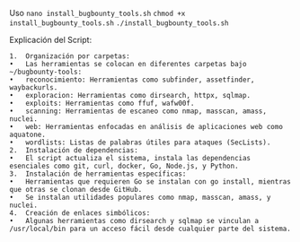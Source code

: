 
Uso
`nano install_bugbounty_tools.sh`
`chmod +x install_bugbounty_tools.sh`
`./install_bugbounty_tools.sh`

Explicación del Script:

	1.	Organización por carpetas:
	•	Las herramientas se colocan en diferentes carpetas bajo ~/bugbounty-tools:
	•	reconocimiento: Herramientas como subfinder, assetfinder, waybackurls.
	•	exploracion: Herramientas como dirsearch, httpx, sqlmap.
	•	exploits: Herramientas como ffuf, wafw00f.
	•	scanning: Herramientas de escaneo como nmap, masscan, amass, nuclei.
	•	web: Herramientas enfocadas en análisis de aplicaciones web como aquatone.
	•	wordlists: Listas de palabras útiles para ataques (SecLists).
	2.	Instalación de dependencias:
	•	El script actualiza el sistema, instala las dependencias esenciales como git, curl, docker, Go, Node.js, y Python.
	3.	Instalación de herramientas específicas:
	•	Herramientas que requieren Go se instalan con go install, mientras que otras se clonan desde GitHub.
	•	Se instalan utilidades populares como nmap, masscan, amass, y nuclei.
	4.	Creación de enlaces simbólicos:
	•	Algunas herramientas como dirsearch y sqlmap se vinculan a /usr/local/bin para un acceso fácil desde cualquier parte del sistema.

 
